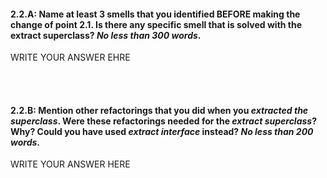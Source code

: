 #### 2.2.A: Name at least 3 smells that you identified BEFORE making the change of point 2.1. Is there any specific smell that is solved with the extract superclass? _No less than 300 words_.
  
WRITE YOUR ANSWER EHRE
  
  
  
  
  
  
  
  
  
  
  
  <br /><br />
  
  
#### 2.2.B: Mention other refactorings that you did when you _extracted the superclass_. Were these refactorings needed for the _extract superclass_? Why? Could you have used _extract interface_ instead? _No less than 200 words_.

WRITE YOUR ANSWER HERE